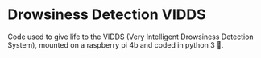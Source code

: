 # Drowsiness Detection VIDDS

Code used to give life to the VIDDS (Very Intelligent Drowsiness Detection System), mounted on a raspberry pi 4b and coded in python 3 🐲.
